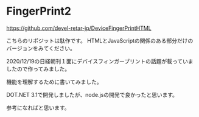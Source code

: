 # FingerPrint2

https://github.com/devel-retar-jp/DeviceFingerPrintHTML

こちらのリポジットは駄作です。
HTMLとJavaScriptの関係のある部分だけのバージョンをみてください。

2020/12/19の日経朝刊１面にデバイスフィンガープリントの話題が載っていましたので作ってみました。

機能を理解するために書いてみました。

DOT.NET 3.1で開発しましたが、node.jsの開発で良かったと思います。

参考になればと思います。
